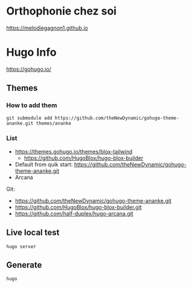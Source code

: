 # Orthophonie chez soi
https://melodiegagnon1.github.io


# Hugo Info
https://gohugo.io/

## Themes
### How to add them
`git submodule add https://github.com/theNewDynamic/gohugo-theme-ananke.git themes/ananke`

### List
* https://themes.gohugo.io/themes/blox-tailwind
  * https://github.com/HugoBlox/hugo-blox-builder
* Default from quik start: https://github.com/theNewDynamic/gohugo-theme-ananke.git
* Arcana


Git:
* https://github.com/theNewDynamic/gohugo-theme-ananke.git
* https://github.com/HugoBlox/hugo-blox-builder.git
* https://github.com/half-duplex/hugo-arcana.git


## Live local test
`hugo server`

## Generate
`hugo`

